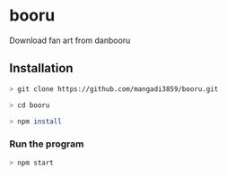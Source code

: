 # booru
Download fan art from danbooru

## Installation
```bash
> git clone https://github.com/mangadi3859/booru.git

> cd booru

> npm install
```
### Run the program
```bash
> npm start
```
